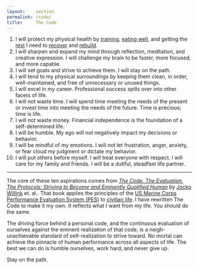 ```yaml
---
layout:    section
permalink: /code/
title:     The Code
---
```


1. I will protect my physical health by [training][1], [eating well][2], and getting the [rest][3] I need to [recover][4] and [rebuild][5].
2. I will sharpen and expand my mind through reflection, meditation, and creative expression. I will challenge my brain to be faster, more focused, and more capable.
3. I will set goals and strive to achieve them. I will stay on the path.
4. I will tend to my physical surroundings by keeping them clean, in order, well-maintained, and free of unnecessary or unused things.
5. I will excel in my career. Professional success spills over into other facets of life.
6. I will not waste time. I will spend time meeting the needs of the present or invest time into meeting the needs of the future. Time is precious; time is life.
7. I will not waste money. Financial independence is the foundation of a self-determined life.
8. I will be humble. My ego will not negatively impact my decisions or behavior.
9. I will be mindful of my emotions. I will not let frustration, anger, anxiety, or fear cloud my judgment or dictate my behavior.
10. I will put others before myself. I will treat everyone with respect. I will care for my family and friends. I will be a dutiful, steadfast life partner.

* * *

The core of these ten aspirations comes from [_The Code. The Evaluation. The Protocols: Striving to Become and Eminently Qualified Human_][6] by [Jocko Willink][7] et. al..
That book applies the principles of the [US Marine Corps Performance Evaluation System (PES)][8] to [civilian life][9].
I have rewritten The Code to make it my own.
It reflects what I want from my life.
You should do the same.

The driving force behind a personal code, and the continuous evaluation of ourselves against the eminent realization of that code, is a neigh-unachievable standard of self-realization to strive toward.
No mortal can achieve the pinnacle of human performance across all aspects of life.
The best we can do is humble ourselves, work hard, and never give up.

Stay on the path.

[1]: /codex/training/
[2]: /codex/nutrition/
[3]: /codex/sleep/
[4]: /codex/recovery/
[5]: /codex/muscle/
[6]: https://www.jockopublishing.com/the-code-the-evalution-the-protocol
[7]: https://jocko.com/
[8]: https://www.marines.mil/News/Publications/MCPEL/Tag/90159/performance-evaluation-system/
[9]: https://jockopodcast.com/2020/04/21/226-the-code-the-evaluation-the-protocols-the-path-with-dave-berke/
